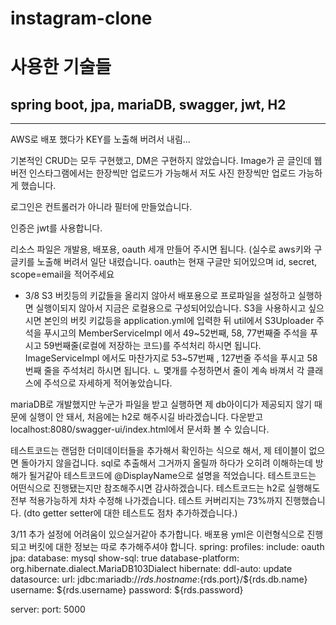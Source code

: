 # instagram-clone

# 사용한 기술들
## spring boot, jpa, mariaDB, swagger, jwt, H2

-----------------------------------------

 AWS로 배포 했다가 KEY를 노출해 버려서 내림...

기본적인 CRUD는 모두 구현했고, DM은 구현하지 않았습니다.
Image가 곧 글인데 웹버전 인스타그램에서는 한장씩만 업로드가 가능해서 
저도 사진 한장씩만 업로드 가능하게 했습니다.

로그인은 컨트롤러가 아니라 필터에 만들었습니다.

인증은 jwt를 사용합니다.

리소스 파일은 개발용, 배포용, oauth 세개 만들어 주시면 됩니다. (실수로 aws키와 구글키를 노출해 버려서 일단 내렸습니다.
oauth는 현재 구글만 되어있으며 id, secret, scope=email을 적어주세요


- 3/8
S3 버킷등의 키값들을 올리지 않아서 배포용으로 프로파일을 설정하고 실행하면 실행이되지 않아서
지금은 로컬용으로 구성되어있습니다.
S3을 사용하시고 싶으시면 본인의 버킷 키값등을 application.yml에 입력한 뒤 util에서 S3Uploader 주석을 푸시고의 
MemberServiceImpl 에서 49~52번째, 58, 77번째줄 주석을 푸시고 59번째줄(로컬에 저장하는 코드)를 주석처리 하시면 됩니다.
ImageServiceImpl 에서도 마찬가지로 53~57번째 , 127번줄 주석을 푸시고 58번째 줄을 주석처리 하시면 됩니다.
ㄴ 몇개를 수정하면서 줄이 계속 바껴서 각 클래스에 주석으로 자세하게 적어놓았습니다.

mariaDB로 개발했지만 누군가 파일을 받고 실행하면 제 db아이디가 제공되지 않기 때문에 실행이 안 돼서, 처음에는 h2로 해주시길 바라겠습니다.
다운받고 localhost:8080/swagger-ui/index.html에서 문서화 볼 수 있습니다.

테스트코드는 랜덤한 더미데이터들을 추가해서 확인하는 식으로 해서, 제 테이블이 없으면 돌아가지 않을겁니다. sql로 추출해서 그거까지 올릴까 하다가
오히려 이해하는데 방해가 될거같아 테스트코드에 @DisplayName으로 설명을 적었습니다. 테스트코드는 어떤식으로 진행됐는지만 참조해주시면 감사하겠습니다.
테스트코드는 h2로 실행해도 전부 적용가능하게 차차 수정해 나가겠습니다.
테스트 커버리지는 73%까지 진행했습니다. (dto getter setter에 대한 테스트도 점차 추가하겠습니다.)

3/11 추가
설정에 어려움이 있으실거같아 추가합니다.
배포용 yml은 이런형식으로 진행되고 버킷에 대한 정보는 따로 추가해주셔야 합니다. 
spring:
  profiles:
    include: oauth
  jpa:
    database: mysql
    show-sql: true
    database-platform: org.hibernate.dialect.MariaDB103Dialect
    hibernate:
      ddl-auto: update
  datasource:
    url: jdbc:mariadb://${rds.hostname}:${rds.port}/${rds.db.name}
    username: ${rds.username}
    password: ${rds.password}

server:
  port: 5000

